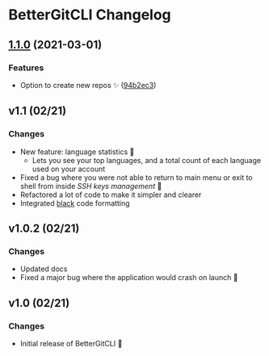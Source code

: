 # BetterGitCLI Changelog

## [1.1.0](https://www.github.com/PiotrRut/BetterGitCLI/compare/v1.0.2...v1.1.0) (2021-03-01)


### Features

* Option to create new repos :sparkles: ([94b2ec3](https://www.github.com/PiotrRut/BetterGitCLI/commit/94b2ec345da8b71f043aa4a6608a3fae8af9d0a5))

## v1.1 (02/21)
### Changes
- New feature: language statistics 🎉
  - Lets you see your top languages, and a  total count of each language used on your account
- Fixed a bug where you were not able to return to main menu or exit to shell from inside *SSH keys management* 🐛
- Refactored a lot of code to make it simpler and clearer
- Integrated [black](https://github.com/psf/black) code formatting

## v1.0.2 (02/21)
### Changes
- Updated docs
- Fixed a major bug where the application would crash on launch 🐛

## v1.0 (02/21)
### Changes
- Initial release of BetterGitCLI 🎉
